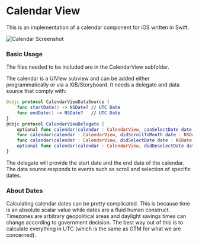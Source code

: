 # Calendar View #

This is an implementation of a calendar component for iOS written in Swift.

![Calendar Screenshot](http://s15.postimg.org/b2hmailwr/Screen_Shot_2016_04_11_at_15_52_16_2.png)

### Basic Usage

The files needed to be included are in the CalendarView subfolder. 

The calendar is a UIView subview and can be added either programmatically or via a XIB/Storyboard. It needs a delegate and data source that comply with: 

```Swift
@objc protocol CalendarViewDataSource {
    func startDate() -> NSDate? // UTC Date
    func endDate() -> NSDate?   // UTC Date
}
@objc protocol CalendarViewDelegate {
    optional func calendar(calendar : CalendarView, canSelectDate date : NSDate) -> Bool
    func calendar(calendar : CalendarView, didScrollToMonth date : NSDate) -> Void
    func calendar(calendar : CalendarView, didSelectDate date : NSDate, withEvents events: [EKEvent]) -> Void
    optional func calendar(calendar : CalendarView, didDeselectDate date : NSDate) -> Void
}
```

The delegate will provide the start date and the end date of the calendar. The data source responds to events such as scroll and selection of specific dates.

### About Dates

Calculating calendar dates can be pretty complicated. This is because time is an absolute scalar value while dates are a fluid human construct. Timezones are arbitrary geopolitical areas and daylight savings times can change according to government decision. The best way out of this is to calculate everything in UTC (which is the same as GTM for what we are concerned). 
